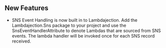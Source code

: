 ## New Features

- SNS Event Handling is now built in to Lambdajection.  Add the Lambdajection.Sns package to your project and use the SnsEventHandlerAttribute to denote Lambdas that are sourced from SNS events.  The lambda handler will be invoked once for each SNS record received.